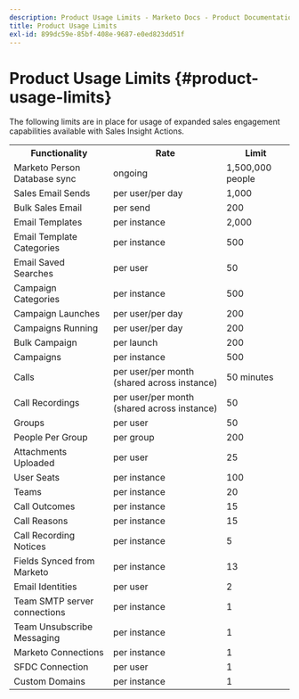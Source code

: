 ```yaml
---
description: Product Usage Limits - Marketo Docs - Product Documentation
title: Product Usage Limits
exl-id: 899dc59e-85bf-408e-9687-e0ed823dd51f
---
```

# Product Usage Limits {#product-usage-limits}

The following limits are in place for usage of expanded sales engagement capabilities available with Sales Insight Actions.

<table>
  <th>Functionality</th>
  <th>Rate</th>
  <th>Limit</th>
 <tr>
  <td>Marketo Person Database sync</td>
  <td>ongoing</td>
  <td>1,500,000 people</td>
 </tr>
 <tr>
  <td>Sales Email Sends</td>
  <td>per user/per day</td>
  <td>1,000</td>
 </tr>
 <tr>
  <td>Bulk Sales Email</td>
  <td>per send</td>
  <td>200</td>
 </tr>
 <tr>
  <td>Email Templates</td>
  <td>per instance</td>
  <td>2,000</td>
 </tr>
 <tr>
  <td>Email Template Categories</td>
  <td>per instance</td>
  <td>500</td>
 </tr>
 <tr>
  <td>Email Saved Searches</td>
  <td>per user</td>
  <td>50</td>
 </tr>
 <tr>
  <td>Campaign Categories</td>
  <td>per instance</td>
  <td>500</td>
 </tr>
 <tr>
  <td>Campaign Launches</td>
  <td>per user/per day</td>
  <td>200</td>
 </tr>
 <tr>
  <td>Campaigns Running</td>
  <td>per user/per day</td>
  <td>200</td>
 </tr>
 <tr>
  <td>Bulk Campaign</td>
  <td>per launch</td>
  <td>200</td>
 </tr>
 <tr>
  <td>Campaigns</td>
  <td>per instance</td>
  <td>500</td>
 </tr>
  <td>Calls</td>
  <td>per user/per month (shared across instance)</td>
  <td>50 minutes</td>
 </tr>
 <tr>
  <td>Call Recordings</td>
  <td>per user/per month (shared across instance)</td>
  <td>50</td>
 </tr>
 <tr>
  <td>Groups</td>
  <td>per user</td>
  <td>50</td>
 </tr>
 <tr>
  <td>People Per Group</td>
  <td>per group</td>
  <td>200</td>
 </tr>
 <tr>
  <td>Attachments Uploaded</td>
  <td>per user</td>
  <td>25</td>
 </tr>
 <tr>
  <td>User Seats</td>
  <td>per instance</td>
  <td>100</td>
 </tr>
 <tr>
  <td>Teams</td>
  <td>per instance</td>
  <td>20</td>
 </tr>
 <tr>
  <td>Call Outcomes</td>
  <td>per instance</td>
  <td>15</td>
 </tr>
 <tr>
  <td>Call Reasons</td>
  <td>per instance</td>
  <td>15</td>
 </tr>
 <tr>
  <td>Call Recording Notices</td>
  <td>per instance</td>
  <td>5</td>
 </tr>
 <tr>
  <td>Fields Synced from Marketo</td>
  <td>per instance</td>
  <td>13</td>
 </tr>
  <td>Email Identities</td>
  <td>per user</td>
  <td>2</td>
 </tr>
 <tr>
  <td>Team SMTP server connections</td>
  <td>per instance</td>
  <td>1</td>
 </tr>
 <tr>
  <td>Team Unsubscribe Messaging</td>
  <td>per instance</td>
  <td>1</td>
 </tr>
 <tr>
  <td>Marketo Connections</td>
  <td>per instance</td>
  <td>1</td>
 </tr>
 <tr>
  <td>SFDC Connection</td>
  <td>per user</td>
  <td>1</td>
 </tr>
 <tr>
  <td>Custom Domains</td>
  <td>per instance</td>
  <td>1</td>
 </tr>
</table>
